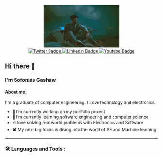 <div id="header" align="center">
  <img src="https://github.com/sofoniasgd/sofoniasgd/blob/main/cbsolo.png" width="250"/>
</div>
<div id="badges" align="center">
  <a href="https://twitter.com/Sofagashaw">
    <img src="https://img.shields.io/badge/Twitter/X-blue?style=for-the-badge&logo=twitter&logoColor=white" alt="Twitter Badge"/>
  </a>
  <a href="https://www.linkedin.com/in/sofonias-gashaw-dubale">
    <img src="https://img.shields.io/badge/LinkedIn-blue?style=for-the-badge&logo=linkedin&logoColor=white" alt="LinkedIn Badge"/>
  </a>
  <a href="your-youtube-URL">
    <img src="https://img.shields.io/badge/YouTube-red?style=for-the-badge&logo=youtube&logoColor=white" alt="Youtube Badge"/>
  </a>
</div>
<!-- <img src="https://komarev.com/ghpvc/?username=sofoniasgd&style=flat-square&color=blue" alt=""/> -->

## Hi there 👋
### I'm Sofonias Gashaw  
#### About me:
I'm a graduate of computer engineering. I Love technology and electronics. 

- 🔭 I’m currently working on my portfolio project
- 🌱 I’m currently learning software engineering and computer science
- ⚡I love solving real world problems with Electronics and Software
- 📽️ My next big focus is diving into the world of SE and Machine learning.

---

### :hammer_and_wrench: Languages and Tools :
